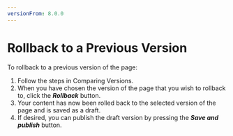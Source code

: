 ```yaml
---
versionFrom: 8.0.0
---
```


# Rollback to a Previous Version

To rollback to a previous version of the page:

1. Follow the steps in Comparing Versions.
2. When you have chosen the version of the page that you wish to rollback to, click the ***Rollback*** button.
3. Your content has now been rolled back to the selected version of the page and is saved as a draft.
4. If desired, you can publish the draft version by pressing the ***Save and publish*** button.

